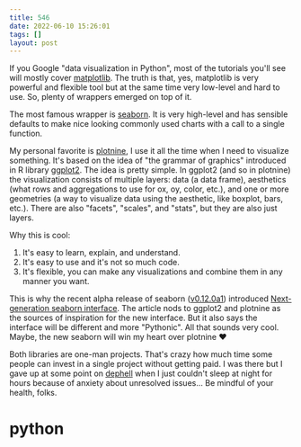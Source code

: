 ```yaml
---
title: 546
date: 2022-06-10 15:26:01
tags: []
layout: post
---
```


If you Google "data visualization in Python", most of the tutorials you'll see will mostly cover [matplotlib](https://matplotlib.org/). The truth is that, yes, matplotlib is very powerful and flexible tool but at the same time very low-level and hard to use. So, plenty of wrappers emerged on top of it.

The most famous wrapper is [seaborn](https://seaborn.pydata.org/). It is very high-level and has sensible defaults to make nice looking commonly used charts with a call to a single function.

My personal favorite is [plotnine](https://github.com/has2k1/plotnine), I use it all the time when I need to visualize something. It's based on the idea of "the grammar of graphics" introduced in R library [ggplot2](https://ggplot2.tidyverse.org/). The idea is pretty simple. In ggplot2 (and so in plotnine) the visualization consists of multiple layers: data (a data frame), aesthetics (what rows and aggregations to use for ox, oy, color, etc.), and one or more geometries (a way to visualize data using the aesthetic, like boxplot, bars, etc.). There are also "facets", "scales", and "stats", but they are also just layers.

Why this is cool:

1. It's easy to learn, explain, and understand.
2. It's easy to use and it's not so much code.
3. It's flexible, you can make any visualizations and combine them in any manner you want.

This is why the recent alpha release of seaborn ([v0.12.0a1](https://github.com/mwaskom/seaborn/releases/tag/v0.12.0a1)) introduced [Next-generation seaborn interface](http://seaborn.pydata.org/nextgen/). The article nods to ggplot2 and plotnine as the sources of inspiration for the new interface. But it also says the interface will be different and more "Pythonic". All that sounds very cool. Maybe, the new seaborn will win my heart over plotnine ❤️

Both libraries are one-man projects. That's crazy how much time some people can invest in a single project without getting paid. I was there but I gave up at some point on [dephell](https://github.com/dephell/dephell) when I just couldn't sleep at night for hours because of anxiety about unresolved issues... Be mindful of your health, folks.

# python
